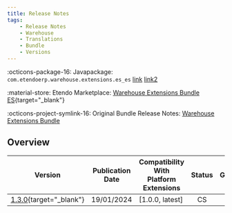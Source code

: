 ```yaml
---
title: Release Notes
tags:
    - Release Notes
    - Warehouse
    - Translations
    - Bundle
    - Versions
---
```


:octicons-package-16: Javapackage: `com.etendoerp.warehouse.extensions.es_es`
[link](#overview)
[link2](../../../etendo-classic/basic-features/general-setup/security.md#dynamic-app)

:material-store: Etendo Marketplace:  [Warehouse Extensions Bundle ES](https://marketplace.etendo.cloud/?#/product-details?module=BAE67A5B5BC4496D9B1CA002BBCDC80E){target="_blank"}

:octicons-project-symlink-16: Original Bundle Release Notes: [Warehouse Extensions Bundle](../../bundles/warehouse-extensions/release-notes.md)

## Overview

| Version | Publication Date | Compatibility With Platform Extensions | Status | GitHub |
| --- | --- | --- | :----: | :----: |
| [1.3.0](https://github.com/etendosoftware/com.etendoerp.warehouse.extensions.es_es/releases/tag/1.3.0){target="_blank"} | 19/01/2024 | [1.0.0, latest] | CS | :white_check_mark: |